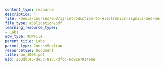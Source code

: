 ```yaml
---
content_type: resource
description: ''
file: /media/courses/6-071j-introduction-to-electronics-signals-and-measurement-spring-2006/263db143de5c8173dfcc6c9167834abe_an_3005.pdf
file_type: application/pdf
learning_resource_types:
- Labs
ocw_type: OCWFile
parent_title: Labs
parent_type: CourseSection
resourcetype: Document
title: an_3005.pdf
uid: 263db143-de5c-8173-dfcc-6c9167834abe
---
```

